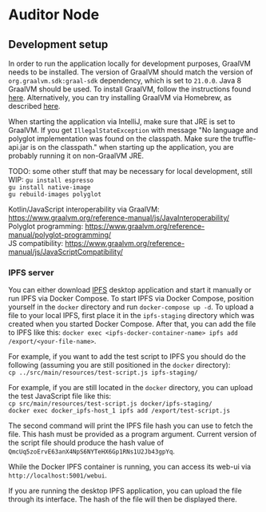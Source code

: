 # Auditor Node

## Development setup
In order to run the application locally for development purposes, GraalVM needs to be installed. The version of GraalVM
should match the version of `org.graalvm.sdk:graal-sdk` dependency, which is set to `21.0.0`. Java 8 GraalVM should be
used. To install GraalVM, follow the instructions found [here](https://www.graalvm.org/docs/getting-started/).
Alternatively, you can try installing GraalVM via Homebrew, as described
[here](https://github.com/graalvm/homebrew-tap).

When starting the application via IntelliJ, make sure that JRE is set to GraalVM. If you get `IllegalStateException`
with message "No language and polyglot implementation was found on the classpath. Make sure the truffle-api.jar is on
the classpath." when starting up the application, you are probably running it on non-GraalVM JRE.  

TODO: some other stuff that may be necessary for local development, still WIP:
`gu install espresso`  
`gu install native-image`  
`gu rebuild-images polyglot`  

Kotlin/JavaScript interoperability via GraalVM: https://www.graalvm.org/reference-manual/js/JavaInteroperability/  
Polyglot programming: https://www.graalvm.org/reference-manual/polyglot-programming/  
JS compatibility: https://www.graalvm.org/reference-manual/js/JavaScriptCompatibility/  

### IPFS server
You can either download [IPFS](https://ipfs.io/) desktop application and start it manually or run IPFS via Docker
Compose. To start IPFS via Docker Compose, position yourself in the `docker` directory and run `docker-compose up -d`.
To upload a file to your local IPFS, first place it in the `ipfs-staging` directory which was created when you started
Docker Compose. After that, you can add the file to IPFS like this:
`docker exec <ipfs-docker-container-name> ipfs add /export/<your-file-name>`.  

For example, if you want to add the test script to IPFS you should do the following (assuming you are still positioned
in the `docker` directory):  
`cp ../src/main/resources/test-script.js ipfs-staging/`

For example, if you are still located in the `docker` directory, you can upload the test JavaScript file
like this:  
`cp src/main/resources/test-script.js docker/ipfs-staging/`  
`docker exec docker_ipfs-host_1 ipfs add /export/test-script.js`  

The second command will print the IPFS file hash you can use to fetch the file. This hash must be provided as a program
argument. Current version of the script file should produce the hash value of
`QmcUq5zoErvE63anX4NpS6NYTeHX6Gp1RNs1U2Jb43gpYq`.  

While the Docker IPFS container is running, you can access its web-ui via `http://localhost:5001/webui`.  

If you are running the desktop IPFS application, you can upload the file through its interface. The hash of the file
will then be displayed there.
